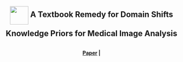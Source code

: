<h2 align="center" style="line-height: 50px;">
    <img src="https://qysoraka.github.io/Knowledge-Shift_MedImg-Analysis_KnoBo/static/images/knobo_logo.png" style="vertical-align: middle;" width="50px"/>
    A Textbook Remedy for Domain Shifts <br>
    Knowledge Priors for Medical Image Analysis
</h2>


<h4 align="center">
  <a href="https://arxiv.org/abs/2405.14839">Paper</i></a> | <a href="https://qysor